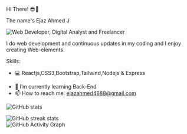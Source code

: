 Hi There! 😎👋

The name's Ejaz Ahmed J 
                    
<!-- ![Profile views](https://gpvc.arturio.dev/Ejaz-100400)   -->

![Web Developer, Digital Analyst and Freelancer ](![image](https://github.com/Ejaz-100400/Ejaz-100400/assets/76722208/40e0ec60-c20c-4214-8a77-52138107b684)
)


I do web development and continuous updates in my coding and I enjoy creating Web-elements.


<!-- <video src="https://github.com/Ejaz-100400/media/blob/main/ejaportfolio.mp4"></video> -->
 

<!-- [![trophy](https://github-profile-trophy.vercel.app/?username=Ejaz-100400)](https://github.com/ryo-ma/github-profile-trophy) -->


Skills: 
* 💻 Reactjs,CSS3,Bootstrap,Tailwind,Nodejs & Express 
- 🌱 I’m currently learning Back-End   
- 📫 How to reach me: ejazahmed4688@gmail.com  


<!-- [![Top Langs](https://github-readme-stats.vercel.app/api/top-langs/?username=Ejaz-100400)](https://github.com/anuraghazra/github-readme-stats) -->

![GitHub stats](https://github-readme-stats.vercel.app/api?username=Ejaz-100400&show_icons=true)  

![GitHub streak stats](https://github-readme-streak-stats.herokuapp.com/?user=Ejaz-100400)  
![GitHub Activity Graph](https://activity-graph.herokuapp.com/graph?username=Ejaz-100400)  



